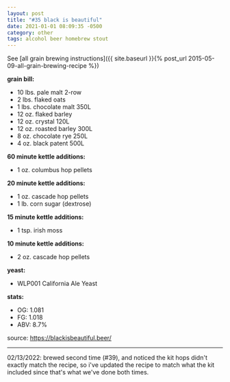 ```yaml
---
layout: post
title: "#35 black is beautiful"
date: 2021-01-01 08:09:35 -0500
category: other
tags: alcohol beer homebrew stout
---
```

See [all grain brewing instructions]({{ site.baseurl }}{% post_url 2015-05-09-all-grain-brewing-recipe %})

**grain bill:**
* 10 lbs. pale malt 2-row
* 2 lbs. flaked oats
* 1 lbs. chocolate malt 350L
* 12 oz. flaked barley
* 12 oz. crystal 120L
* 12 oz. roasted barley 300L
* 8 oz. chocolate rye 250L
* 4 oz. black patent 500L

**60 minute kettle additions:**
* 1 oz. columbus hop pellets

**20 minute kettle additions:**
* 1 oz. cascade hop pellets
* 1 lb. corn sugar (dextrose)

**15 minute kettle additions:**
* 1 tsp. irish moss

**10 minute kettle additions:**
* 2 oz. cascade hop pellets

**yeast:**
* WLP001 California Ale Yeast

**stats:**
* OG: 1.081
* FG: 1.018
* ABV: 8.7%

source: <https://blackisbeautiful.beer/>

---

02/13/2022: brewed second time (#39), and noticed the kit hops didn't exactly
match the recipe, so i've updated the recipe to match what the kit included since
that's what we've done both times.
